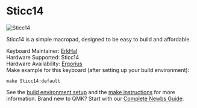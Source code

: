# Sticc14

![Sticc14](https://i.imgur.com/blzFw5R.jpg)

Sticc14 is a simple macropad, designed to be easy to build and affordable.

Keyboard Maintainer: [ErkHal](https://github.com/erkhal)  
Hardware Supported: Sticc14  
Hardware Availability: [Ergorius](https://reddit.com/u/ergorius)  
Make example for this keyboard (after setting up your build environment):

    make Sticc14:default

See the [build environment setup](https://docs.qmk.fm/#/getting_started_build_tools) and the [make instructions](https://docs.qmk.fm/#/getting_started_make_guide) for more information. Brand new to QMK? Start with our [Complete Newbs Guide](https://docs.qmk.fm/#/newbs).